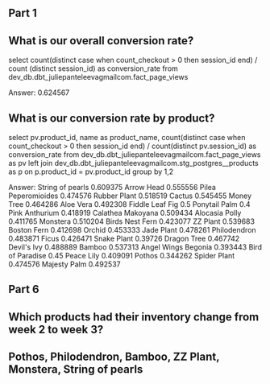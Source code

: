 ## Part 1
## What is our overall conversion rate?
select count(distinct case when count_checkout > 0 then session_id end) / count (distinct session_id) as conversion_rate from dev_db.dbt_juliepanteleevagmailcom.fact_page_views

Answer: 0.624567

## What is our conversion rate by product?
select 
    pv.product_id, 
    name as product_name, 
    count(distinct case when count_checkout > 0 then session_id end) / count(distinct pv.session_id) as conversion_rate
from dev_db.dbt_juliepanteleevagmailcom.fact_page_views as pv
left join dev_db.dbt_juliepanteleevagmailcom.stg_postgres__products as p on p.product_id = pv.product_id
group by 1,2

Answer: 
String of pearls	0.609375
Arrow Head	0.555556
Pilea Peperomioides	0.474576
Rubber Plant	0.518519
Cactus	0.545455
Money Tree	0.464286
Aloe Vera	0.492308
Fiddle Leaf Fig	0.5
Ponytail Palm	0.4
Pink Anthurium	0.418919
Calathea Makoyana	0.509434
Alocasia Polly	0.411765
Monstera	0.510204
Birds Nest Fern	0.423077
ZZ Plant	0.539683
Boston Fern	0.412698
Orchid	0.453333
Jade Plant	0.478261
Philodendron	0.483871
Ficus	0.426471
Snake Plant	0.39726
Dragon Tree	0.467742
Devil's Ivy	0.488889
Bamboo	0.537313
Angel Wings Begonia	0.393443
Bird of Paradise	0.45
Peace Lily	0.409091
Pothos	0.344262
Spider Plant	0.474576
Majesty Palm	0.492537


## Part 6
## Which products had their inventory change from week 2 to week 3?
## Pothos, Philodendron, Bamboo, ZZ Plant, Monstera, String of pearls